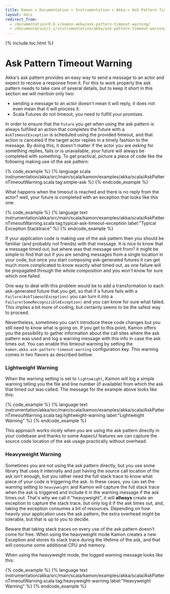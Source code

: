 ```yaml
---
title: Kamon > Documentation > Instrumentation > Akka > Ask Pattern Timeout Warning
layout: docs
redirect_from:
  - /documentation/0.6.x/kamon-akka/ask-pattern-timeout-warning/
  - /documentation/1.x/instrumentation/akka/ask-pattern-timeout-warning/
---
```


{% include toc.html %}

Ask Pattern Timeout Warning
===========================

Akka's ask pattern provides an easy way to send a message to an actor and expect to receive a response from it. For this
to work properly the ask pattern needs to take care of several details, but to keep it short in this section we will
mention only two:

- sending a message to an actor doesn't mean it will reply, it does not even mean that it will process it.
- Scala Futures do not timeout, you need to fulfill your promises.

In order to ensure that the `Future` you get when using the ask pattern is always fulfilled an action that completes the
future with a `AskTimeoutException` is scheduled using the provided timeout, and that action is canceled if the target
actor replies in a timely fashion to the message. By doing this, it doesn't matter if the actor you are _asking_ for
something replies, fails or is unavailable, your future will always be completed with something. To get practical, picture
a piece of code like the following making use of the ask pattern:

{% code_example %}
{%   language scala instrumentation/akka/src/main/scala/kamon/examples/akka/scala/AskPatternTimeoutWarning.scala tag:simple-ask %}
{% endcode_example %}

What happens when the timeout is reached and there is no reply from the actor? well, your future is completed with an exception that looks
like this one:

{% code_example %}
{%   language text instrumentation/akka/src/main/scala/kamon/examples/akka/scala/AskPatternTimeoutWarning.scala tag:typical-ask-timeout-exception label:"Typical Exception Stacktrace" %}
{% endcode_example %}

If your application code is making use of the ask pattern then you should be familiar (and probably not friends) with
that message. It is nice to know that a message timed out, but where was that message sent from? it might be simple to
find that out if you are sending messages from a single location in your code, but once you start composing
ask-generated futures it can get much more complicated to know exactly what timed out, as one failure will be propagated
through the whole composition and you won't know for sure which one failed.

One way to deal with this problem would be to add a transformation to each ask-generated future that you get, so that if
a future fails with a `Failure(AskTimeoutException)` you can turn it into a `Failure(SomeRecognizibleException)` and you
can know for sure what failed. This implies a bit more of coding, but certainly seems to be the safest way to proceed.

Nevertheless, sometimes you can't introduce these code changes but you still need to know what is going on. If you get
to this point, Kamon offers you the possibility to gather information about the call sites where the ask pattern was
used and log a warning message with this info in case the ask times out. You can enable this timeout warning by setting
the `kamon.akka.ask-pattern-timeout-warning` configuration key. This warning comes in two flavors as described bellow:


### Lightweight Warning ###

When the warning setting is set to `lightweight`, Kamon will log a simple warning telling you the file and line number
(if available) from which the ask that timed out was called. The message for the example above looks like this:

{% code_example %}
{%   language text instrumentation/akka/src/main/scala/kamon/examples/akka/scala/AskPatternTimeoutWarning.scala tag:lightweight-warning label:"Lightweight Warning" %}
{% endcode_example %}

This approach works nicely when you are using the ask pattern directly in your codebase and thanks to some AspectJ features
we can capture the source code location of the ask usage practically without overhead.


### Heavyweight Warning ###

Sometimes you are not using the ask pattern directly, but you use some library that uses it internally and just having
the source call location of the ask isn't enough, but you rather need the full stack trace to know what piece of your
code is triggering the ask. In these cases, you can set the warning setting to `heavyweight` and Kamon will capture the
full stack trace when the ask is triggered and include it in the warning message if the ask times out. That's why we
call it "heavyweight", it will __allways__ create an exception to capture the stack trace, but only log it if the ask
times out, and, taking the exception consumes a bit of resources. Depending on how heavily your application uses the ask
pattern, the extra overhead might be tolerable, but that is up to you to decide.

<p class="alert alert-warning">
Beware that taking stack traces on every use of the ask pattern doesn't come for free. When using the heavyweight mode
Kamon creates a new Exception and stores its stack trace during the lifetime of the ask, and that will consume some
additional CPU and memory.
</p>

When using the heavyweight mode, the logged warning message looks like this:

{% code_example %}
{%   language text instrumentation/akka/src/main/scala/kamon/examples/akka/scala/AskPatternTimeoutWarning.scala tag:heavyweight-warning label:"Heavyweight Warning" %}
{% endcode_example %}


[ask pattern]: http://doc.akka.io/docs/akka/snapshot/scala/actors.html
